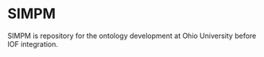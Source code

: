 # SIMPM
SIMPM is repository for the ontology development at Ohio University before IOF integration.
